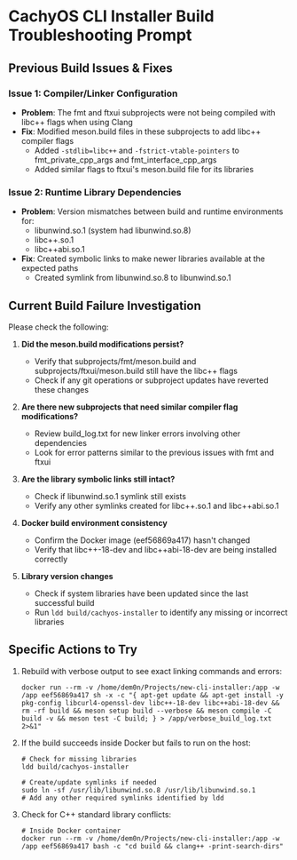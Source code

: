 # CachyOS CLI Installer Build Troubleshooting Prompt

## Previous Build Issues & Fixes

### Issue 1: Compiler/Linker Configuration
- **Problem**: The fmt and ftxui subprojects were not being compiled with libc++ flags when using Clang
- **Fix**: Modified meson.build files in these subprojects to add libc++ compiler flags
  - Added `-stdlib=libc++` and `-fstrict-vtable-pointers` to fmt_private_cpp_args and fmt_interface_cpp_args
  - Added similar flags to ftxui's meson.build file for its libraries

### Issue 2: Runtime Library Dependencies
- **Problem**: Version mismatches between build and runtime environments for:
  - libunwind.so.1 (system had libunwind.so.8)
  - libc++.so.1
  - libc++abi.so.1
- **Fix**: Created symbolic links to make newer libraries available at the expected paths
  - Created symlink from libunwind.so.8 to libunwind.so.1

## Current Build Failure Investigation

Please check the following:

1. **Did the meson.build modifications persist?**
   - Verify that subprojects/fmt/meson.build and subprojects/ftxui/meson.build still have the libc++ flags
   - Check if any git operations or subproject updates have reverted these changes

2. **Are there new subprojects that need similar compiler flag modifications?**
   - Review build_log.txt for new linker errors involving other dependencies
   - Look for error patterns similar to the previous issues with fmt and ftxui

3. **Are the library symbolic links still intact?**
   - Check if libunwind.so.1 symlink still exists
   - Verify any other symlinks created for libc++.so.1 and libc++abi.so.1

4. **Docker build environment consistency**
   - Confirm the Docker image (eef56869a417) hasn't changed
   - Verify that libc++-18-dev and libc++abi-18-dev are being installed correctly

5. **Library version changes**
   - Check if system libraries have been updated since the last successful build
   - Run `ldd build/cachyos-installer` to identify any missing or incorrect libraries

## Specific Actions to Try

1. Rebuild with verbose output to see exact linking commands and errors:
   ```
   docker run --rm -v /home/dem0n/Projects/new-cli-installer:/app -w /app eef56869a417 sh -x -c "{ apt-get update && apt-get install -y pkg-config libcurl4-openssl-dev libc++-18-dev libc++abi-18-dev && rm -rf build && meson setup build --verbose && meson compile -C build -v && meson test -C build; } > /app/verbose_build_log.txt 2>&1"
   ```

2. If the build succeeds inside Docker but fails to run on the host:
   ```
   # Check for missing libraries
   ldd build/cachyos-installer
   
   # Create/update symlinks if needed
   sudo ln -sf /usr/lib/libunwind.so.8 /usr/lib/libunwind.so.1
   # Add any other required symlinks identified by ldd
   ```

3. Check for C++ standard library conflicts:
   ```
   # Inside Docker container
   docker run --rm -v /home/dem0n/Projects/new-cli-installer:/app -w /app eef56869a417 bash -c "cd build && clang++ -print-search-dirs"
   ```
